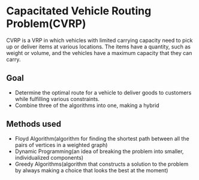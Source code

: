 # Capacitated Vehicle Routing Problem(CVRP)

CVRP is a VRP in which vehicles with limited carrying capacity need to pick up or deliver items at various locations. The items have a quantity, such as weight or volume, and the vehicles have a maximum capacity that they can carry.

## Goal

- Determine the optimal route for a vehicle to deliver goods to customers while fulfilling various constraints.
- Combine three of the algorithms into one, making a hybrid

## Methods used

- Floyd Algorithm(algorithm for finding the shortest path between all the pairs of vertices in a weighted graph)
- Dynamic Programming(an idea of breaking the problem into smaller, individualized components)
- Greedy Algorithms(algorithm that constructs a solution to the problem by always making a choice that looks the best at the moment)
